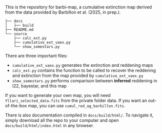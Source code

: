 This is the repository for barbi-map, a cumulative extinction map derived from the data provided by Barbillon et al. (2025, in prep.).

    ├── docs
    │   ├── build
    ├── README.md
    └── source
        ├── calc_ext.py
        ├── cumulative_ext_vaex.py
        └── show_somestars.py

There are three important files:
- `cumulative_ext_vaex.py` generates the extinction and reddening maps
- `calc_ext.py` contains the function to be called to recover the reddening and extinction from the map provided by `cumulative_ext_vaex.py`
- `show_somestars.py` performs comparison between **inferred** reddening in l22, bayestar, and this map

If you want to generate your own map, you will need `Yllari_selected_data.fits` from the private folder data. If you want an out-of-the-box map, you can 
use `cumul_red_ag_barbillon.fits`.

There is also documentation compiled in `docs/build/html/`.
To navigate it, simply download all the repo to your computer and open `docs/build/html/index.html` in any browser.